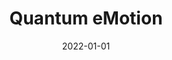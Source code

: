 ---
title: Quantum eMotion


summary: QRNG for Blockchains
tags:
  - industry
date: 2022-01-01
external_link: https://quantumemotion.com
---